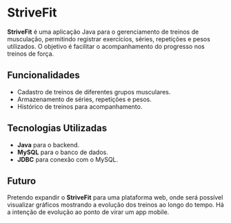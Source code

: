 # StriveFit

**StriveFit** é uma aplicação Java para o gerenciamento de treinos de musculação, permitindo registrar exercícios, séries, repetições e pesos utilizados. O objetivo é facilitar o acompanhamento do progresso nos treinos de força.

## Funcionalidades

- Cadastro de treinos de diferentes grupos musculares.
- Armazenamento de séries, repetições e pesos.
- Histórico de treinos para acompanhamento.

## Tecnologias Utilizadas

- **Java** para o backend.
- **MySQL** para o banco de dados.
- **JDBC** para conexão com o MySQL.

## Futuro

Pretendo expandir o **StriveFit** para uma plataforma web, onde será possível visualizar gráficos mostrando a evolução dos treinos ao longo do tempo. Há a intenção de evolução ao ponto de virar um app mobile.

